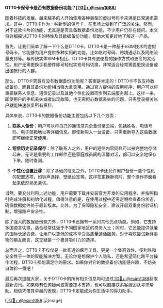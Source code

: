 **DTT0卡保号卡是否有数据备份功能？[[TG💪+ @esim1088](https://t.me/s/esim1088)]**

随着科技的发展，越来越多的人开始使用各种类型的虚拟号码卡来满足日常通讯需求。其中，DTT0卡作为一种新型的保号卡，在市场上受到了广泛的关注。然而，对于这款卡片的功能，尤其是是否具备数据备份功能，不少用户仍存在疑问。本文将详细探讨DTT0卡的特性及其数据备份功能，帮助大家更好地了解这一产品。

首先，让我们简单了解一下什么是DTT0卡。DTT0卡是一种基于eSIM技术的虚拟号码卡，它能够为用户提供多种实用的功能，比如临时号码、跨境通话以及网络流量支持等。与传统实体SIM卡相比，DTT0卡具有更便捷的操作方式和更高的灵活性。用户无需更换手机硬件即可轻松实现号码切换，非常适合经常需要更换设备或出国旅行的人群。

那么，DTT0卡究竟有没有数据备份功能呢？答案是肯定的！DTT0卡不仅支持数据备份，而且其备份功能相当强大且实用。通过官方提供的应用程序，用户可以将重要联系人信息、短信记录以及其他个性化设置同步到云端服务器上。这样一来，即便用户的手机丢失或者出现故障，也无需担心数据丢失的问题，只需登录相关账户就能快速恢复所有资料。

具体来说，DTT0卡的数据备份功能主要包括以下几个方面：

1. **联系人备份**：用户可以将自己的通讯录完全备份至云端，包括姓名、电话号码、电子邮箱地址等详细信息。即使新购入一台设备，只需重新导入这些数据即可继续正常使用。

2. **短信历史记录保存**：除了联系人之外，用户的短信内容同样可以被完整地存储起来。无论是重要的工作邮件还是家庭成员间的温馨对话，都可以安全地保存下来，随时查阅。

3. **个性化设置迁移**：除了基础的信息之外，DTT0卡还允许用户备份一些个性化的配置选项，如铃声选择、壁纸设定等。这样在更换新机时，整个操作界面看起来依然熟悉亲切。

当然，要充分利用上述功能，用户需要下载并安装官方开发的应用程序，并按照指引完成注册和初始化过程。值得注意的是，在使用过程中还需定期检查备份状态，确保数据始终处于最新版本。此外，为了保障隐私安全，建议开启双重身份验证机制，增强账户安全性。

除了强大的数据备份能力外，DTT0卡还拥有一系列其他亮点功能。例如，它支持多国语言切换，适合经常往返于不同国家地区的商务人士；同时，它还能提供低廉的国际长途资费，让用户以更低的成本享受高质量通话服务。对于喜欢尝试新鲜事物的朋友而言，这无疑是一个极具吸引力的选择。

总而言之，DTT0卡不仅仅是一款普通的保号工具，更是一个集高效性、便利性和安全性于一体的智能解决方案。无论你是想保护个人隐私，还是希望简化跨平台操作流程，DTT0卡都能满足你的需求。如果你对它的数据备份功能感兴趣，不妨亲自体验一番吧！

最后再次提醒大家，关于DTT0卡的所有相关信息均可通过[TG💪+ @esim1088](https://t.me/s/esim1088)获取最新资讯。如果你有任何疑问或需要技术支持，也可以直接联系客服团队寻求帮助。相信凭借其卓越的表现，DTT0卡定能成为你生活中的得力助手。

[[TG💪+ @esim1088](https://t.me/s/esim1088) ![Image](https://i.postimg.cc/4NQfJmqS/Snipaste-2025-05-13-00-14-12.png)]